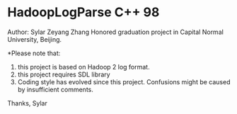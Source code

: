 # HadoopLogParse C++ 98
Author: Sylar Zeyang Zhang
Honored graduation project in Capital Normal University, Beijing.

*Please note that:
1. this project is based on Hadoop 2 log format.
2. this project requires SDL library 
3. Coding style has evolved since this project. Confusions might be caused by insufficient comments. 

Thanks,
Sylar
